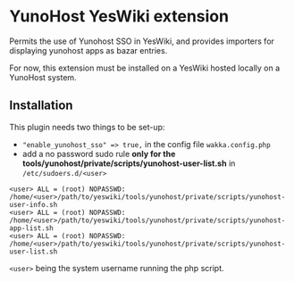 # YunoHost YesWiki extension

Permits the use of Yunohost SSO in YesWiki, and provides importers for displaying yunohost apps as bazar entries.

For now, this extension must be installed on a YesWiki hosted locally on a YunoHost system.

## Installation

This plugin needs two things to be set-up:

- `"enable_yunohost_sso" => true,` in the config file `wakka.config.php`
- add a no password sudo rule **only for the tools/yunohost/private/scripts/yunohost-user-list.sh** in `/etc/sudoers.d/<user>`

```
<user> ALL = (root) NOPASSWD: /home/<user>/path/to/yeswiki/tools/yunohost/private/scripts/yunohost-user-info.sh
<user> ALL = (root) NOPASSWD: /home/<user>/path/to/yeswiki/tools/yunohost/private/scripts/yunohost-app-list.sh
<user> ALL = (root) NOPASSWD: /home/<user>/path/to/yeswiki/tools/yunohost/private/scripts/yunohost-user-list.sh
```

`<user>` being the system username running the php script.